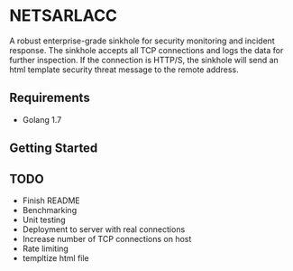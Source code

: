# NETSARLACC #
A robust enterprise-grade sinkhole for security monitoring and incident response. The sinkhole accepts all TCP connections and logs the data for further inspection. If the connection is HTTP/S, the sinkhole will send an html template security threat message to the remote address.

## Requirements ##
- Golang 1.7

## Getting Started ##

## TODO ##
- Finish README
- Benchmarking
- Unit testing
- Deployment to server with real connections
- Increase number of TCP connections on host
- Rate limiting
- templtize html file
